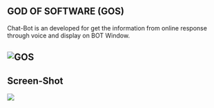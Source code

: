 ## **GOD OF SOFTWARE (GOS)**

Chat-Bot is an developed for get the information from online response through voice and display on BOT Window.

![GOS](https://user-images.githubusercontent.com/113298736/208356934-c5974fe9-20e8-428e-8dd6-242dfb4598b8.png)
---

## Screen-Shot

![](https://33333.cdn.cke-cs.com/kSW7V9NHUXugvhoQeFaf/images/a196a4b2d9171531b7fba9c3329556eece232bf739691573.jpg)

